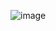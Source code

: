 ![image](https://github.com/Zanca-Coder/powerupPlaza/assets/85454305/57a1da4a-4f4a-48c6-a331-5c38c7d2865a)
